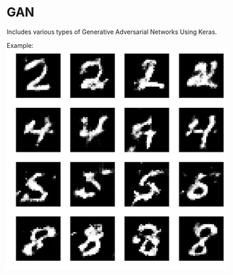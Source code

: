# GAN
Includes various types of Generative Adversarial Networks Using Keras.

Example:
<img width="500" alt="Example result" src="https://github.com/ataakbari/GAN/blob/master/mnist_2460_conditional_DCGAN_03.png">

